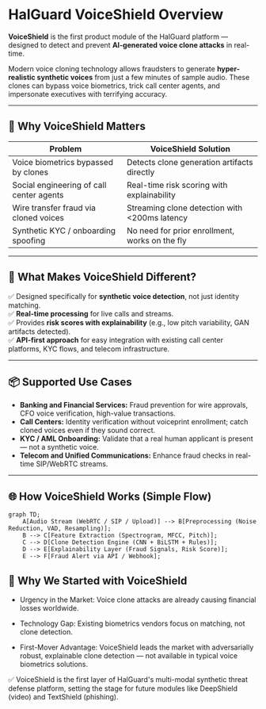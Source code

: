 # HalGuard VoiceShield Overview

**VoiceShield** is the first product module of the HalGuard platform — designed to detect and prevent **AI-generated voice clone attacks** in real-time.

Modern voice cloning technology allows fraudsters to generate **hyper-realistic synthetic voices** from just a few minutes of sample audio. These clones can bypass voice biometrics, trick call center agents, and impersonate executives with terrifying accuracy.

---

## 🚩 Why VoiceShield Matters

| Problem                               | VoiceShield Solution                     |
|----------------------------------------|--------------------------------------------|
| Voice biometrics bypassed by clones   | Detects clone generation artifacts directly |
| Social engineering of call center agents | Real-time risk scoring with explainability |
| Wire transfer fraud via cloned voices | Streaming clone detection with &lt;200ms latency |
| Synthetic KYC / onboarding spoofing   | No need for prior enrollment, works on the fly |

---

## 🎯 What Makes VoiceShield Different?

✅ Designed specifically for **synthetic voice detection**, not just identity matching.  
✅ **Real-time processing** for live calls and streams.  
✅ Provides **risk scores with explainability** (e.g., low pitch variability, GAN artifacts detected).  
✅ **API-first approach** for easy integration with existing call center platforms, KYC flows, and telecom infrastructure.

---

## 📦 Supported Use Cases

- **Banking and Financial Services:** Fraud prevention for wire approvals, CFO voice verification, high-value transactions.
- **Call Centers:** Identity verification without voiceprint enrollment; catch cloned voices even if they sound correct.
- **KYC / AML Onboarding:** Validate that a real human applicant is present — not a synthetic voice.
- **Telecom and Unified Communications:** Enhance fraud checks in real-time SIP/WebRTC streams.

---

## 🌐 How VoiceShield Works (Simple Flow)

```mermaid
graph TD;
    A[Audio Stream (WebRTC / SIP / Upload)] --> B[Preprocessing (Noise Reduction, VAD, Resampling)];
    B --> C[Feature Extraction (Spectrogram, MFCC, Pitch)];
    C --> D[Clone Detection Engine (CNN + BiLSTM + Rules)];
    D --> E[Explainability Layer (Fraud Signals, Risk Score)];
    E --> F[Fraud Alert via API / Webhook];
```

## 🚀 Why We Started with VoiceShield
- Urgency in the Market: Voice clone attacks are already causing financial losses worldwide.

- Technology Gap: Existing biometrics vendors focus on matching, not clone detection.

- First-Mover Advantage: VoiceShield leads the market with adversarially robust, explainable clone detection — not available in typical voice biometrics solutions.

✅ VoiceShield is the first layer of HalGuard's multi-modal synthetic threat defense platform, setting the stage for future modules like DeepShield (video) and TextShield (phishing).


